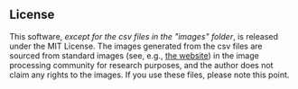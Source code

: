## License
This software, *except for the csv files in the "images" folder*, is released under the MIT License. The images generated from the csv files are sourced from standard images (see, e.g., [the website](http://www.ess.ic.kanagawa-it.ac.jp/app_images_j.html)) in the image processing community for research purposes, and the author does not claim any rights to the images. If you use these files, please note this point.

